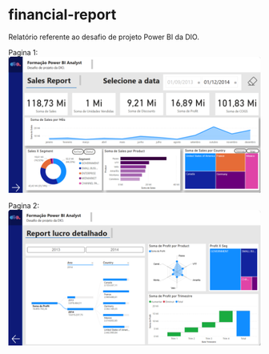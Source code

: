 # financial-report
Relatório referente ao desafio de projeto Power BI da DIO.


Pagina 1: 
<img src="imgs\pagina1.png">

Pagina 2:
<img src="imgs\pagina2.png">
